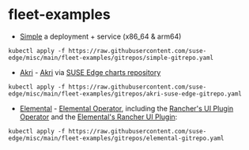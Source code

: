 # fleet-examples

* [Simple](./fleets/simple) a deployment + service (x86_64 & arm64)

```
kubectl apply -f https://raw.githubusercontent.com/suse-edge/misc/main/fleet-examples/gitrepos/simple-gitrepo.yaml
```

* [Akri](./fleets/akri) - [Akri](https://github.com/project-akri/akri) via [SUSE Edge charts repository](https://suse-edge.github.io/charts/)

```
kubectl apply -f https://raw.githubusercontent.com/suse-edge/misc/main/fleet-examples/gitrepos/akri-suse-edge-gitrepo.yaml
```

* [Elemental](./fleets/elemental) - [Elemental Operator](https://github.com/rancher/elemental-operator), including the [Rancher's UI Plugin Operator](https://github.com/rancher/ui-plugin-operator) and the [Elemental's Rancher UI Plugin](https://github.com/rancher/ui-plugin-charts/):

```
kubectl apply -f https://raw.githubusercontent.com/suse-edge/misc/main/fleet-examples/gitrepos/elemental-gitrepo.yaml
```